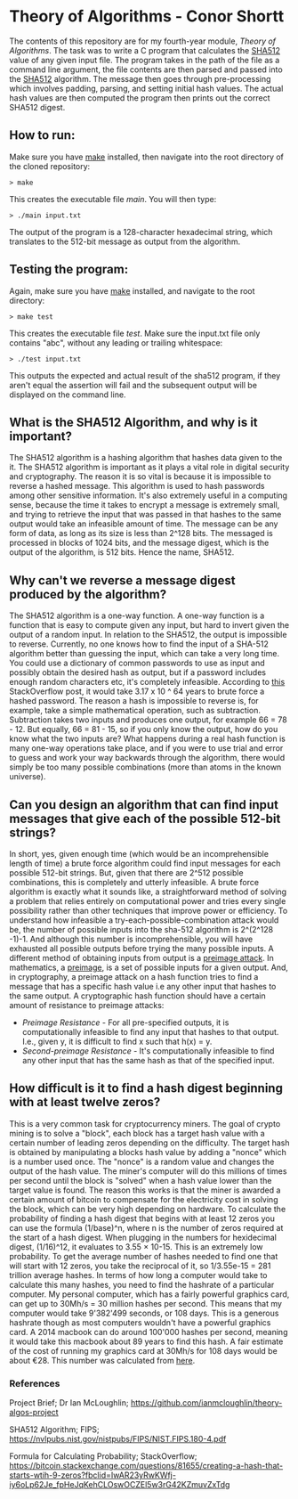 # Theory of Algorithms - Conor Shortt
The contents of this repository are for my fourth-year module, *Theory of Algorithms*.
The task was to write a C program that calculates the [SHA512](https://www.nist.gov/publications/secure-hash-standard) value of any given input file. The program takes in the path of the file as a command line argument, the file contents are then parsed and passed into the [SHA512](https://www.nist.gov/publications/secure-hash-standard) algorithm. The message then goes through pre-processing which involves padding, parsing, and setting initial hash values. The actual hash values are then computed the program then prints out the correct SHA512 digest.


## How to run:
Make sure you have [make](https://www.gnu.org/software/make/) installed, then navigate into the root directory of the cloned repository:
```
> make
```
This creates the executable file *main*. You will then type:
```
> ./main input.txt
```
The output of the program is a 128-character hexadecimal string, which translates to the 512-bit message as output from the algorithm.


## Testing the program:
Again, make sure you have [make](https://www.gnu.org/software/make/) installed, and navigate to the root directory:
```
> make test
```
This creates the executable file *test*. Make sure the input.txt file only contains "abc", without any leading or trailing whitespace:
```
> ./test input.txt
```
This outputs the expected and actual result of the sha512 program, if they aren't equal the assertion will fail and the subsequent output will be displayed on the command line.

## What is the SHA512 Algorithm, and why is it important?

The SHA512 algorithm is a hashing algorithm that hashes data given to the it. The SHA512 algorithm is important as it plays a vital role in digital security and cryptography. The reason it is so vital is because it is impossible to reverse a hashed message. This algorithm is used to hash passwords among other sensitive information. It's also extremely useful in a computing sense, because the time it takes to encrypt a message is extremely small, and trying to retrieve the input that was passed in that hashes to the same output would take an infeasible amount of time. The message can be any form of data, as long as its size is less than 2^128 bits. The messaged is processed in blocks of 1024 bits, and the message digest, which is the output of the algorithm, is 512 bits. Hence the name, SHA512.

## Why can't we reverse a message digest produced by the algorithm?

The SHA512 algorithm is a one-way function. A one-way function is a function that is easy to compute given any input, but hard to invert given the output of a random input. In relation to the SHA512, the output is impossible to reverse. Currently, no one knows how to find the input of a SHA-512 algorithm better than guessing the input, which can take a very long time. You could use a dictionary of common passwords to use as input and possibly obtain the desired hash as output, but if a password includes enough random characters etc, it's completely infeasible. According to [this](https://stackoverflow.com/questions/6776050/how-long-to-brute-force-a-salted-sha-512-hash-salt-provided) StackOverflow post, it would take 3.17 x 10 ^ 64 years to brute force a hashed password. The reason a hash is impossible to reverse is, for example, take a simple mathematical operation, such as subtraction. Subtraction takes two inputs and produces one output, for example 66 = 78 - 12. But equally, 66 = 81 - 15, so if you only know the output, how do you know what the two inputs are? What happens during a real hash function is many one-way operations take place, and if you were to use trial and error to guess and work your way backwards through the algorithm, there would simply be too many possible combinations (more than atoms in the known universe).

## Can you design an algorithm that can find input messages that give each of the possible 512-bit strings?

In short, yes, given enough time (which would be an incomprehensible length of time) a brute force algorithm could find input messages for each possible 512-bit strings. But, given that there are 2^512 possible combinations, this is completely and utterly infeasible. A brute force algorithm is exactly what it sounds like, a straightforward method of solving a problem that relies entirely on computational power and tries every single possibility rather than other techniques that improve power or efficiency. To understand how infeasible a try-each-possible-combination attack would be, the number of possible inputs into the sha-512 algorithm is 2^(2^128 -1)-1. And although this number is incomprehensible, you will have exhausted all possible outputs before trying the many possible inputs. A different method of obtaining inputs from output is a [preimage attack](https://en.wikipedia.org/wiki/Preimage_attack). In mathematics, a [preimage](https://en.wikipedia.org/wiki/Image_(mathematics)#Inverse_image), is a set of possible inputs for a given output. And, in cryptography, a preimage attack on a hash function tries to find a message that has a specific hash value i.e any other input that hashes to the same output. A cryptographic hash function should have a certain amount of resistance to preimage attacks:
* *Preimage Resistance* - For all pre-specified outputs, it is computationally infeasible to find any input that hashes to that output. I.e., given y, it is difficult to find x such that h(x) = y.
* *Second-preimage Resistance* - It's computationally infeasible to find any other input that has the same hash as that of the specified input.

## How difficult is it to find a hash digest beginning with at least twelve zeros?

This is a very common task for cryptocurrency miners. The goal of crypto mining is to solve a "block", each block has a target hash value with a certain number of leading zeros depending on the difficulty. The target hash is obtained by manipulating a blocks hash value by adding a "nonce" which is a number used once. The "nonce" is a random value and changes the output of the hash value. The miner's computer will do this millions of times per second until the block is "solved" when a hash value lower than the target value is found. The reason this works is that the miner is awarded a certain amount of bitcoin to compensate for the electricity cost in solving the block, which can be very high depending on hardware. To calculate the probability of finding a hash digest that begins with at least 12 zeros you can use the formula (1/base)^n, where n is the number of zeros required at the start of a hash digest. When plugging in the numbers for hexidecimal digest, (1/16)^12, it evaluates to 3.55 × 10-15. This is an extremely low probability. To get the average number of hashes needed to find one that will start with 12 zeros, you take the reciprocal of it, so 1/3.55e-15 = 281 trillion average hashes. In terms of how long a computer would take to calculate this many hashes, you need to find the hashrate of a particular computer. My personal computer, which has a fairly powerful graphics card, can get up to 30Mh/s = 30 million hashes per second. This means that my computer would take 9'382'499 seconds, or 108 days. This is a generous hashrate though as most computers wouldn't have a powerful graphics card. A 2014 macbook can do around 100'000 hashes per second, meaning it would take this macbook about 89 years to find this hash. A fair estimate of the cost of running my graphics card at 30Mh/s for 108 days would be about €28. This number was calculated from [here](https://www.cryptocompare.com/mining/calculator/).

### References
Project Brief; Dr Ian McLoughlin; https://github.com/ianmcloughlin/theory-algos-project

SHA512 Algorithm; FIPS; https://nvlpubs.nist.gov/nistpubs/FIPS/NIST.FIPS.180-4.pdf

Formula for Calculating Probability; StackOverflow; https://bitcoin.stackexchange.com/questions/81655/creating-a-hash-that-starts-wtih-9-zeros?fbclid=IwAR23yRwKWfj-iy6oLp62Je_fpHeJqKehCLOswOCZEl5w3rG42KZmuvZxTdg

